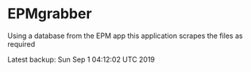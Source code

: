 # EPMgrabber
Using a database from the EPM app this application scrapes the files as required


Latest backup: Sun Sep 1 04:12:02 UTC 2019
